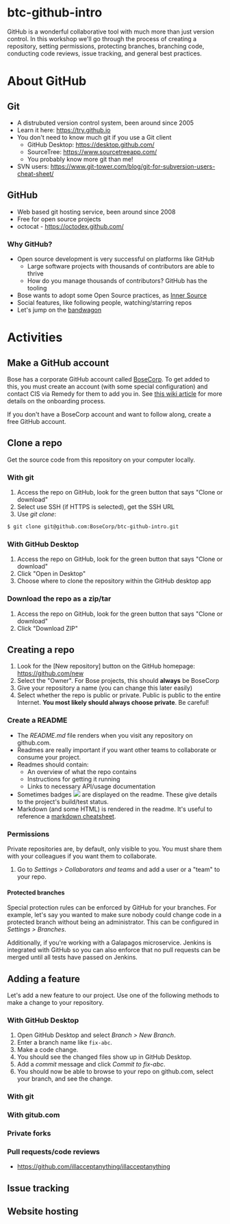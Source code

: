 # btc-github-intro
GitHub is a wonderful collaborative tool with much more than just version control. In this workshop we'll go through the process of creating a repository, setting permissions, protecting branches, branching code, conducting code reviews, issue tracking, and general best practices.

# About GitHub

## Git
- A distrubuted version control system, been around since 2005
- Learn it here: https://try.github.io
- You don't need to know much git if you use a Git client
  - GitHub Desktop: https://desktop.github.com/
  - SourceTree: https://www.sourcetreeapp.com/
  - You probably know more git than me!
- SVN users: https://www.git-tower.com/blog/git-for-subversion-users-cheat-sheet/

## GitHub
- Web based git hosting service, been around since 2008
- Free for open source projects
- octocat - https://octodex.github.com/

### Why GitHub?
- Open source development is very successful on platforms like GitHub
  - Large software projects with thousands of contributors are able to thrive
  - How do you manage thousands of contributors? GitHub has the tooling
- Bose wants to adopt some Open Source practices, as [Inner Source](https://en.wikipedia.org/wiki/Inner_source)
- Social features, like following people, watching/starring repos
- Let's jump on the [bandwagon](https://github.com/blog/1724-10-million-repositories)

# Activities

## Make a GitHub account
Bose has a corporate GitHub account called [BoseCorp](https://github.com/BoseCorp). To get added to this, you must create an account (with some special configuration) and contact CIS via Remedy for them to add you in. See [this wiki article](https://wiki.bose.com/display/cloud/GitHub+Notes) for more details on the onboarding process.

If you don't have a BoseCorp account and want to follow along, create a free GitHub account.

## Clone a repo
Get the source code from this repository on your computer locally.

### With git
1. Access the repo on GitHub, look for the green button that says "Clone or download"
1. Select use SSH (if HTTPS is selected), get the SSH URL
1. Use _git clone_:
```sh
$ git clone git@github.com:BoseCorp/btc-github-intro.git
```
### With GitHub Desktop
1. Access the repo on GitHub, look for the green button that says "Clone or download"
1. Click "Open in Desktop"
1. Choose where to clone the repository within the GitHub desktop app

### Download the repo as a zip/tar
1. Access the repo on GitHub, look for the green button that says "Clone or download"
1. Click "Download ZIP"

## Creating a repo

1. Look for the [New repository] button on the GitHub homepage: https://github.com/new
1. Select the "Owner". For Bose projects, this should **always** be BoseCorp
1. Give your repository a name (you can change this later easily)
1. Select whether the repo is public or private. Public is public to the entire Internet. **You most likely should always choose private**. Be careful!

### Create a README
- The _README.md_ file renders when you visit any repository on github.com.
- Readmes are really important if you want other teams to collaborate or consume your project.
- Readmes should contain:
  - An overview of what the repo contains
  - Instructions for getting it running
  - Links to necessary API/usage documentation
- Sometimes badges <img src="https://img.shields.io/badge/kinda-like this-green.svg"> are displayed on the readme. These give details to the project's build/test status.
- Markdown (and some HTML) is rendered in the readme. It's useful to reference a [markdown cheatsheet](https://github.com/adam-p/markdown-here/wiki/Markdown-Cheatsheet).

### Permissions
Private repositories are, by default, only visible to you. You must share them with your colleagues if you want them to collaborate.

1. Go to _Settings > Collaborators and teams_ and add a user or a "team" to your repo.

#### Protected branches
Special protection rules can be enforced by GitHub for your branches. For example, let's say you wanted to make sure nobody could change code in a protected branch without being an administrator. This can be configured in _Settings > Branches_. 

Additionally, if you're working with a Galapagos microservice. Jenkins is integrated with GitHub so you can also enforce that no pull requests can be merged until all tests have passed on Jenkins.

## Adding a feature
Let's add a new feature to our project. Use one of the following methods to make a change to your repository.

### With GitHub Desktop
1. Open GitHub Desktop and select _Branch > New Branch_.
1. Enter a branch name like `fix-abc`.
1. Make a code change.
1. You should see the changed files show up in GitHub Desktop.
1. Add a _commit_ message and click _Commit to fix-abc_.
1. You should now be able to browse to your repo on github.com, select your branch, and see the change.

### With git

### With gitub.com

### Private forks

### Pull requests/code reviews
- https://github.com/illacceptanything/illacceptanything

## Issue tracking

## Website hosting
